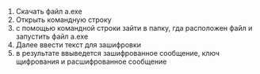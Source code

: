 1. Скачать файл a.exe
2. Открыть командную строку 
3. с помощью командной строки зайти в папку, гда расположен файл и запустить файл a.exe
4. Далее ввести текст для зашифровки
5. в результате ввыведется зашифрованное сообщение, ключ щифрования и расшифрованное сообщение



